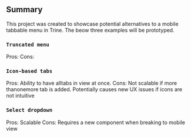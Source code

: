 
## Summary

This project was created to showcase potential alternatives to a mobile tabbable menu in Trine. The beow three examples will be prototyped.

### `Truncated menu`

Pros:
Cons:

### `Icon-based tabs`

Pros: Ability to have alltabs in view at once. 
Cons: Not scalable if more thanonemore tab is added. Potentially causes new UX issues if icons are not intuitive

### `Select dropdown`

Pros: Scalable
Cons: Requires a new component when breaking to mobile view
